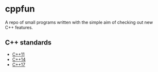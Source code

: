 # cppfun
A repo of small programs written with the simple aim of checking out new C++ features.

## C++ standards
* [C++11](c++11/CPP11.md)
* [C++14](c++14/CPP14.md)
* [C++17](c++17/CPP17.md)
